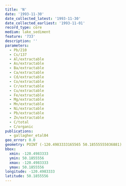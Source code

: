 ```yaml
---
title: 'N'
date: '1993-11-30'
date_collected_latest: '1993-11-30'
date_collected_earliest: '1993-11-01'
record_type: core
medium: lake_sediment
feature: '733'
description: ''
parameters:
  - Pb/210
  - Cs/137
  - Al/extractable
  - As/extractable
  - Ba/extractable
  - Ca/extractable
  - Cd/extractable
  - Co/extractable
  - Cr/extractable
  - Cu/extractable
  - Fe/extractable
  - Mg/extractable
  - Mn/extractable
  - Ni/extractable
  - Pb/extractable
  - Zn/extractable
  - C/total
  - C/organic
publications:
  - gallagher_etal04
geo_error: 0.0
geometry: POINT (-120.4983333165565 50.18555555036881)
bbox:
  xmin: -120.4983333
  ymin: 50.1855556
  xmax: -120.4983333
  ymax: 50.1855556
longitude: -120.4983333
latitude: 50.1855556
---
```

